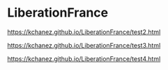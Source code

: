 # LiberationFrance

https://kchanez.github.io/LiberationFrance/test2.html

https://kchanez.github.io/LiberationFrance/test3.html

https://kchanez.github.io/LiberationFrance/test4.html
